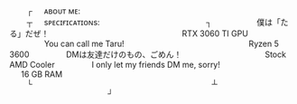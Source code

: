 ⠀⠀⠀┌⠀⠀ᴀʙᴏᴜᴛ ᴍᴇ:⠀⠀⠀⠀⠀⠀⠀⠀⠀⠀⠀⠀⠀⠀⠀⠀⠀⠀ ⠀⠀⠀┬⠀⠀sᴘᴇᴄɪғɪᴄᴀᴛɪᴏɴs:⠀⠀⠀⠀⠀⠀⠀⠀⠀⠀⠀⠀⠀⠀⠀ ⠀⠀⠀┐
⠀
⠀⠀⠀⠀⠀⠀僕は「たる」だぜ！⠀⠀⠀⠀⠀⠀⠀⠀⠀⠀⠀⠀⠀⠀⠀⠀⠀⠀⠀⠀⠀⠀⠀RTX 3060 TI GPU
⠀⠀⠀⠀⠀⠀You can call me Taru!⠀⠀⠀⠀⠀⠀⠀⠀⠀⠀⠀⠀⠀⠀⠀⠀⠀ ⠀ ⠀ ⠀ Ryzen 5 3600
⠀⠀⠀⠀⠀⠀DMは友達だけのもの、ごめん！⠀⠀⠀⠀⠀⠀⠀⠀⠀⠀⠀⠀⠀ ⠀Stock AMD Cooler
⠀⠀⠀⠀⠀⠀I only let my friends DM me, sorry!⠀⠀⠀⠀⠀⠀⠀⠀ ⠀ ⠀ ⠀⠀16 GB RAM
⠀
⠀⠀⠀└⠀⠀⠀⠀⠀⠀⠀⠀⠀⠀⠀⠀⠀⠀⠀⠀⠀⠀⠀⠀⠀⠀⠀⠀⠀⠀⠀⠀⠀⠀⠀┴⠀⠀⠀⠀⠀⠀⠀⠀⠀⠀⠀⠀⠀⠀⠀⠀⠀⠀⠀⠀⠀⠀⠀⠀⠀⠀⠀⠀⠀⠀┘
